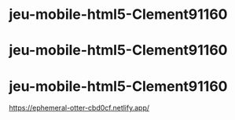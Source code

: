 # jeu-mobile-html5-Clement91160
# jeu-mobile-html5-Clement91160
# jeu-mobile-html5-Clement91160

https://ephemeral-otter-cbd0cf.netlify.app/
